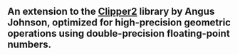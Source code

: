 ## An extension to the [Clipper2](https://github.com/AngusJohnson/Clipper2) library by Angus Johnson, optimized for high-precision geometric operations using double-precision floating-point numbers.